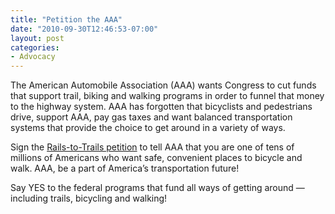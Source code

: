 ```yaml
---
title: "Petition the AAA"
date: "2010-09-30T12:46:53-07:00"
layout: post
categories:
- Advocacy
---
```


The American Automobile Association (AAA) wants Congress to cut funds that support trail, biking and walking programs in order to funnel that money to the highway system. AAA has forgotten that bicyclists and pedestrians drive, support AAA, pay gas taxes and want balanced transportation systems that provide the choice to get around in a variety of ways.  
  
Sign the [Rails-to-Trails petition](https://www.railstotrails.org) to tell AAA that you are one of tens of millions of Americans who want safe, convenient places to bicycle and walk. AAA, be a part of America’s transportation future!

Say YES to the federal programs that fund all ways of getting around — including trails, bicycling and walking!